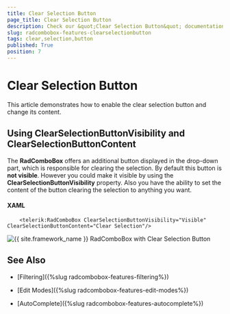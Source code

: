 ```yaml
---
title: Clear Selection Button
page_title: Clear Selection Button
description: Check our &quot;Clear Selection Button&quot; documentation article for the RadComboBox {{ site.framework_name }} control.
slug: radcombobox-features-clearselectionbutton
tags: clear,selection,button
published: True
position: 7
---
```


# Clear Selection Button

This article demonstrates how to enable the clear selection button and change its content.

## Using ClearSelectionButtonVisibility and ClearSelectionButtonContent

The __RadComboBox__ offers an additional button displayed in the drop-down part, which is responsible for clearing the selection. By default this button is __not visible__. However you could make it visible by using the __ClearSelectionButtonVisibility__ property. Also you have the ability to set the content of the button clearing the selection to anything you want.

#### __XAML__

```XAML
	<telerik:RadComboBox ClearSelectionButtonVisibility="Visible" ClearSelectionButtonContent="Clear Selection"/>
```

![{{ site.framework_name }} RadComboBox with Clear Selection Button](images/RadComboBox_Features_Selection_010.png)

## See Also

 * [Filtering]({%slug radcombobox-features-filtering%})

 * [Edit Modes]({%slug radcombobox-features-edit-modes%})

 * [AutoComplete]({%slug radcombobox-features-autocomplete%})
